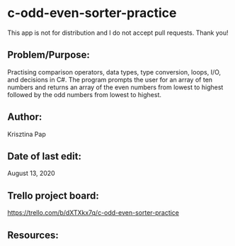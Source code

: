 # c-odd-even-sorter-practice

This app is not for distribution and I do not accept pull requests. Thank you!

## Problem/Purpose: 
Practising comparison operators, data types, type conversion, loops, I/O, and decisions in C#. The program prompts the user for an array of ten numbers and returns an array of the even numbers from lowest to highest followed by the odd numbers from lowest to highest. 

## Author:
Krisztina Pap

## Date of last edit: 
August 13, 2020

## Trello project board:
https://trello.com/b/dXTXkx7q/c-odd-even-sorter-practice

## Resources:

